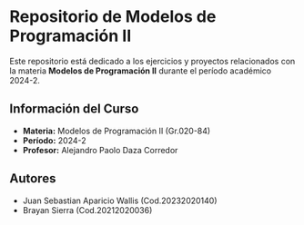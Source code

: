 # Repositorio de Modelos de Programación II

Este repositorio está dedicado a los ejercicios y proyectos relacionados con la materia **Modelos de Programación II** durante el período académico 2024-2.

## Información del Curso

- **Materia:** Modelos de Programación II (Gr.020-84)
- **Período:** 2024-2
- **Profesor:** Alejandro Paolo Daza Corredor

## Autores

- Juan Sebastian Aparicio Wallis (Cod.20232020140)
- Brayan Sierra (Cod.20212020036)

